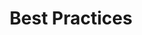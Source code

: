 ---
title: Best Practices
description: Some common practices that we recommend for help with your migration. 
layout: docs
---